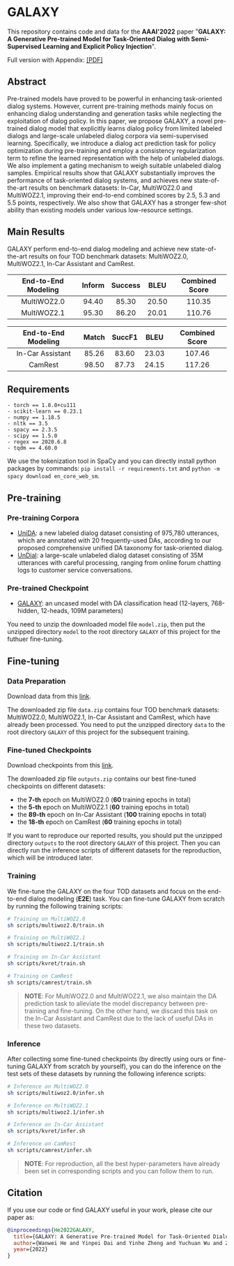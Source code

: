# GALAXY
This repository contains code and data for the **AAAI'2022** paper "**GALAXY: A Generative Pre-trained Model for Task-Oriented Dialog with Semi-Supervised Learning and Explicit Policy Injection**".

Full version with Appendix: [[PDF]](https://arxiv.org/abs/2111.14592)

## Abstract
Pre-trained models have proved to be powerful in enhancing task-oriented dialog systems. However, current pre-training methods mainly focus on enhancing dialog understanding and generation tasks while neglecting the exploitation of dialog policy. In this paper, we propose GALAXY, a novel pre-trained dialog model that explicitly learns dialog policy from limited labeled dialogs and large-scale unlabeled dialog corpora via semi-supervised learning. Specifically, we introduce a dialog act prediction task for policy optimization during pre-training and employ a consistency regularization term to refine the learned representation with the help of unlabeled dialogs. We also implement a gating mechanism to weigh suitable unlabeled dialog samples. Empirical results show that GALAXY substantially improves the performance of task-oriented dialog systems, and achieves new state-of-the-art results on benchmark datasets: In-Car, MultiWOZ2.0 and MultiWOZ2.1, improving their end-to-end combined scores by 2.5, 5.3 and 5.5 points, respectively. We also show that GALAXY has a stronger few-shot ability than existing models under various low-resource settings.

## Main Results
GALAXY perform end-to-end dialog modeling and achieve new state-of-the-art results on four TOD benchmark datasets: MultiWOZ2.0, MultiWOZ2.1, In-Car Assistant and CamRest.

| End-to-End Modeling | Inform | Success |  BLEU | Combined Score |
|:-------------------:|:------:|:-------:|:-----:|:--------------:|
|     MultiWOZ2.0     |  94.40 |  85.30  | 20.50 |     110.35     |
|     MultiWOZ2.1     |  95.30 |  86.20  | 20.01 |     110.76     |

| End-to-End Modeling | Match | SuccF1 |  BLEU | Combined Score |
|:-------------------:|:-----:|:------:|:-----:|:--------------:|
|   In-Car Assistant  | 85.26 |  83.60 | 23.03 |     107.46     |
|       CamRest       | 98.50 |  87.73 | 24.15 |     117.26     |

## Requirements
```
- torch == 1.8.0+cu111
- scikit-learn == 0.23.1
- numpy == 1.18.5
- nltk == 3.5
- spacy == 2.3.5
- scipy == 1.5.0
- regex == 2020.6.8
- tqdm == 4.60.0
```
We use the tokenization tool in SpaCy and you can directly install python packages by commands: `pip install -r requirements.txt` and `python -m spacy download en_core_web_sm`.

## Pre-training
### Pre-training Corpora
- [UniDA](https://drive.google.com/file/d/1t7YaaZ0niVcypFIi-3P8s9zKCh7Zs3aN/view?usp=sharing): a new labeled dialog dataset consisting of 975,780 utterances, which are annotated with 20 frequently-used DAs, according to our proposed comprehensive unified DA taxonomy for task-oriented dialog.
- [UnDial](https://drive.google.com/file/d/1t7YaaZ0niVcypFIi-3P8s9zKCh7Zs3aN/view?usp=sharing): a large-scale unlabeled dialog dataset consisting of 35M utterances with careful processing, ranging from online forum chatting logs to customer service conversations.

### Pre-trained Checkpoint
- [GALAXY](https://drive.google.com/file/d/16WolpMhg5bRIETuqQpENBBGndCYelaxA/view?usp=sharing): an uncased model with DA classification head (12-layers, 768-hidden, 12-heads, 109M parameters)

You need to unzip the downloaded model file `model.zip`, then put the unzipped directory `model` to the root directory `GALAXY` of this project for the futhuer fine-tuning.

## Fine-tuning
### Data Preparation
Download data from this [link](https://drive.google.com/file/d/1Spb48PwH1vIyRIR1gCkcJ3f-aIsIsuXx/view?usp=sharing). 

The downloaded zip file `data.zip` contains four TOD benchmark datasets: MultiWOZ2.0, MultiWOZ2.1, In-Car Assistant and CamRest, which have already been processed. You need to put the unzipped directory `data` to the root directory `GALAXY` of this project for the subsequent training.

### Fine-tuned Checkpoints
Download checkpoints from this [link](https://drive.google.com/file/d/1158aGRryHNX7YdH_HV-YAEEksatoxNUj/view?usp=sharing). 

The downloaded zip file `outputs.zip` contains our best fine-tuned checkpoints on different datasets: 
- the **7-th** epoch on MultiWOZ2.0 (**60** training epochs in total)
- the **5-th** epoch on MultiWOZ2.1 (**60** training epochs in total)
- the **89-th** epoch on In-Car Assistant (**100** training epochs in total)
- the **18-th** epoch on CamRest (**60** training epochs in total)

If you want to reproduce our reported results, you should put the unzipped directory `outputs` to the root directory `GALAXY` of this project. 
Then you can directly run the inference scripts of different datasets for the reproduction, which will be introduced later.

### Training
We fine-tune the GALAXY on the four TOD datasets and focus on the end-to-end dialog modeling (**E2E**) task.
You can fine-tune GALAXY from scratch by running the following training scripts:

```sh
# Training on MultiWOZ2.0
sh scripts/multiwoz2.0/train.sh

# Training on MultiWOZ2.1
sh scripts/multiwoz2.1/train.sh

# Training on In-Car Assistant
sh scripts/kvret/train.sh

# Training on CamRest
sh scripts/camrest/train.sh
```
> **NOTE**: For MultiWOZ2.0 and MultiWOZ2.1, we also maintain the DA prediction task to alleviate the model discrepancy between pre-training and fine-tuning. On the other hand, we discard this task on the In-Car Assistant and CamRest due to the lack of useful DAs in these two datasets.

### Inference
After collecting some fine-tuned checkpoints (by directly using ours or fine-tuning GALAXY from scratch by yourself), you can do the inference on the test sets of these datasets by running the following inference scripts:

```sh
# Inference on MultiWOZ2.0
sh scripts/multiwoz2.0/infer.sh

# Inference on MultiWOZ2.1
sh scripts/multiwoz2.1/infer.sh

# Inference on In-Car Assistant
sh scripts/kvret/infer.sh

# Inference on CamRest
sh scripts/camrest/infer.sh
```
> **NOTE**: For reproduction, all the best hyper-parameters have already been set in corresponding scripts and you can follow them to run.

## Citation
If you use our code or find GALAXY useful in your work, please cite our paper as:

```bib
@inproceedings{He2022GALAXY,
  title={GALAXY: A Generative Pre-trained Model for Task-Oriented Dialog with Semi-Supervised Learning and Explicit Policy Injection},
  author={Wanwei He and Yinpei Dai and Yinhe Zheng and Yuchuan Wu and Zhen Cao and Dermot Liu and Peng Jiang and Min Yang and Feiling Huang and Luo Si and Jian Sun and Yongbin Li},
  year={2022}
}
```

